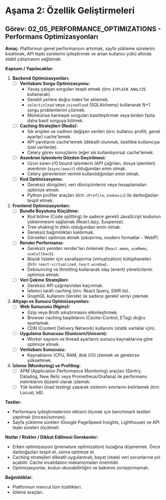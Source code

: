 # Aşama 2: Özellik Geliştirmeleri

## Görev: 02_05_PERFORMANCE_OPTIMIZATIONS - Performans Optimizasyonları

**Amaç:** Platformun genel performansını artırmak, sayfa yükleme sürelerini kısaltmak, API tepki sürelerini iyileştirmek ve artan kullanıcı yükü altında stabil çalışmasını sağlamak.

**Kapsam / Yapılacaklar:**

1. **Backend Optimizasyonları:**
    - [ ] **Veritabanı Sorgu Optimizasyonu:**
        - Yavaş çalışan sorguları tespit etmek (örn: `EXPLAIN ANALYZE` kullanarak).
        - Gerekli yerlere doğru index'ler eklemek.
        - `selectinload` veya `joinedload` (SQLAlchemy) kullanarak N+1 sorgu problemlerini çözmek.
        - Mümkünse karmaşık sorguları basitleştirmek veya birden fazla daha basit sorguya bölmek.
    - [ ] **Caching Stratejileri (Redis):**
        - Sık erişilen ve nadiren değişen verileri (örn: kullanıcı profili, genel ayarlar) cache'lemek.
        - API yanıtlarını cache'lemek (dikkatli olunmalı, özellikle kullanıcıya özel verilerde).
        - Celery görev sonuçlarını (eğer sık kullanılıyorsa) cache'lemek.
    - [ ] **Asenkron İşlemlerin Gözden Geçirilmesi:**
        - Uzun süren I/O bound işlemlerin (API çağrıları, dosya işlemleri) asenkron (`async/await`) olduğundan emin olmak.
        - Celery görevlerinin verimli kullanıldığından emin olmak.
    - [ ] **Kod Optimizasyonu:**
        - Gereksiz döngüleri, veri dönüşümlerini veya hesaplamaları optimize etmek.
        - Python profiler araçları (örn: `cProfile`, `snakeviz`) ile darboğazları tespit etmek.
2. **Frontend Optimizasyonları:**
    - [ ] **Bundle Boyutunu Küçültme:**
        - Kod bölme (Code splitting) ile sadece gerekli JavaScript kodunun yüklenmesini sağlamak (React.lazy, Suspense).
        - Tree shaking'in etkin olduğundan emin olmak.
        - Gereksiz bağımlılıkları kaldırmak.
        - Görselleri optimize etmek (sıkıştırma, modern formatlar - WebP).
    - [ ] **Render Performansı:**
        - Gereksiz yeniden render'ları önlemek (`React.memo`, `useMemo`, `useCallback`).
        - Büyük listeler için sanallaştırma (virtualization) kütüphaneleri (örn: `react-virtualized`, `react-window`).
        - Debouncing ve throttling kullanarak olay (event) yöneticilerini optimize etmek.
    - [ ] **Veri Çekme Stratejileri:**
        - Gereksiz API çağrılarından kaçınmak.
        - İstemci tarafı caching (örn: React Query, SWR ile).
        - GraphQL kullanımı (ileride) ile sadece gerekli veriyi çekmek.
3. **Altyapı ve Sunucu Optimizasyonları:**
    - [ ] **Web Sunucusu (Nginx):**
        - Gzip veya Brotli sıkıştırmasını etkinleştirmek.
        - Browser caching başlıklarını (Cache-Control, ETag) doğru ayarlamak.
        - CDN (Content Delivery Network) kullanımı (statik varlıklar için).
    - [ ] **Uygulama Sunucusu (Gunicorn/Uvicorn):**
        - Worker sayısını ve thread ayarlarını sunucu kaynaklarına göre optimize etmek.
    - [ ] **Veritabanı Sunucusu:**
        - Kaynaklarını (CPU, RAM, disk I/O) izlemek ve gerekirse yükseltmek.
4. **İzleme (Monitoring) ve Profiling:**
    - [ ] APM (Application Performance Monitoring) araçları (Sentry, Datadog, New Relic veya Prometheus/Grafana) ile performans metriklerini düzenli olarak izlemek.
    - [ ] Yük testleri (load testing) yaparak sistemin sınırlarını belirlemek (örn: Locust, k6).

**Testler:**
- Performans iyileştirmelerinin etkisini ölçmek için benchmark testleri yapılmalı (öncesi/sonrası).
- Sayfa yükleme süreleri (Google PageSpeed Insights, Lighthouse) ve API tepki süreleri ölçülmeli.

**Notlar / Riskler / Dikkat Edilmesi Gerekenler:**
- Erken optimizasyon (premature optimization) tuzağına düşmemek. Önce darboğazları tespit et, sonra optimize et.
- Caching stratejileri dikkatli uygulanmalı, bayat (stale) veri sorunlarına yol açabilir. Cache invalidation mekanizmaları önemlidir.
- Optimizasyonlar, kodun okunabilirliğini ve bakımını zorlaştırmamalı.

**Bağımlılıklar:**
- Platformun mevcut tüm özellikleri.
- İzleme araçları.
